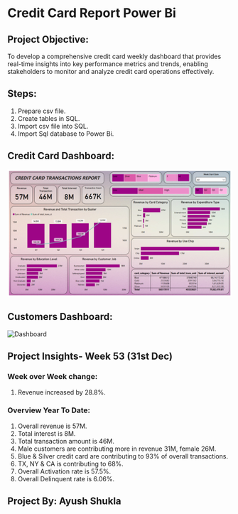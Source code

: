 # Credit Card Report Power Bi

## Project Objective:
To develop a comprehensive credit card weekly dashboard that provides real-time insights into key performance metrics and trends, enabling stakeholders to monitor and analyze credit card operations effectively.

## Steps:
1. Prepare csv file.
2. Create tables in SQL.
3. Import csv file into SQL.
4.  Import Sql database to Power Bi.

## Credit Card Dashboard:
![Dashboard](https://github.com/i-ayush-7/Credit-Card-Report-Power-Bi-/blob/main/Credit%20Card%20Dashboard.png)

## Customers Dashboard:
![Dashboard]()

## Project Insights- Week 53 (31st Dec)
### Week over Week change:
1. Revenue increased by 28.8%.

### Overview Year To Date:
1. Overall revenue is 57M.
2. Total interest is 8M.
3. Total transaction amount is 46M.
4. Male customers are contributing more in revenue 31M, female 26M.
5. Blue & Silver credit card are contributing to 93% of overall transactions.
6. TX, NY & CA is contributing to 68%.
7. Overall Activation rate is 57.5%.
8. Overall Delinquent rate is 6.06%.

## Project By: Ayush Shukla
